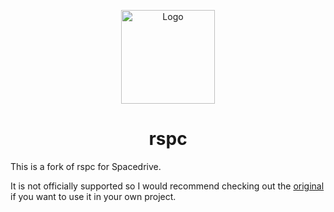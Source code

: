 <p align="center">
 <img width="150" height="150" src="https://github.com/oscartbeaumont/rspc/blob/main/docs/public/logo.png" alt="Logo">
</p>
<h1 align="center">rspc</h1>

This is a fork of rspc for Spacedrive.

It is not officially supported so I would recommend checking out the [original](https://github.com/oscartbeaumont/rspc) if you want to use it in your own project.
